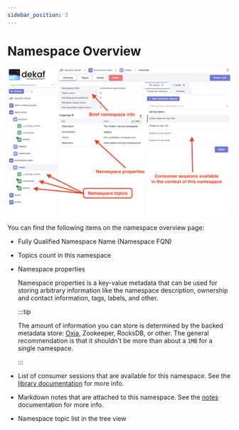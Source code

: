 ```yaml
---
sidebar_position: 3
---
```


# Namespace Overview

![pulsar namespace overview](./img/namespace-overview.png)

You can find the following items on the namespace overview page:

- Fully Qualified Namespace Name (Namespace FQN)
- Topics count in this namespace
- Namespace properties

  Namespace properties is a key-value metadata that can be used for storing arbitrary information like the namespace description, ownership and contact information, tags, labels, and other.

  :::tip

  The amount of information you can store is determined by the backed metadata store: [Oxia](https://github.com/streamnative/oxia), Zookeeper, RocksDB, or other. The general recommendation is that it shouldn't be more than about a `1MB` for a single namespace.

  :::

- List of consumer sessions that are available for this namespace. See the [library documentation](/docs/library) for more info.
- Markdown notes that are attached to this namespace.  See the [notes](/docs/library/notes) documentation for more info.
- Namespace topic list in the tree view
